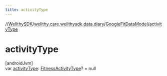 ```yaml
---
title: activityType
---
```

//[WellthySDK](../../../index.html)/[wellthy.care.wellthysdk.data.diary](../index.html)/[GoogleFitDataModel](index.html)/[activityType](activity-type.html)



# activityType



[androidJvm]\
var [activityType](activity-type.html): [FitnessActivityType](../-fitness-activity-type/index.html)? = null




